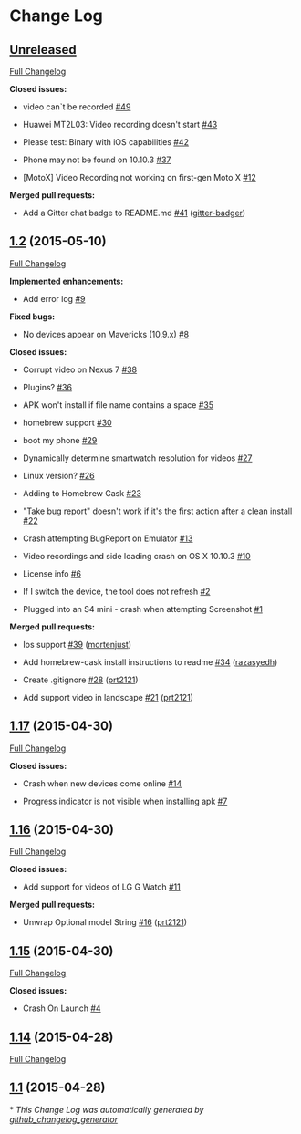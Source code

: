 # Change Log

## [Unreleased](https://github.com/mortenjust/androidtool-mac/tree/HEAD)

[Full Changelog](https://github.com/mortenjust/androidtool-mac/compare/1.2...HEAD)

**Closed issues:**

- video can`t be recorded  [\#49](https://github.com/mortenjust/androidtool-mac/issues/49)

- Huawei MT2L03: Video recording doesn't start [\#43](https://github.com/mortenjust/androidtool-mac/issues/43)

- Please test: Binary with iOS capabilities [\#42](https://github.com/mortenjust/androidtool-mac/issues/42)

- Phone may not be found on 10.10.3 [\#37](https://github.com/mortenjust/androidtool-mac/issues/37)

- \[MotoX\] Video Recording not working on first-gen Moto X [\#12](https://github.com/mortenjust/androidtool-mac/issues/12)

**Merged pull requests:**

- Add a Gitter chat badge to README.md [\#41](https://github.com/mortenjust/androidtool-mac/pull/41) ([gitter-badger](https://github.com/gitter-badger))

## [1.2](https://github.com/mortenjust/androidtool-mac/tree/1.2) (2015-05-10)

[Full Changelog](https://github.com/mortenjust/androidtool-mac/compare/1.17...1.2)

**Implemented enhancements:**

- Add error log [\#9](https://github.com/mortenjust/androidtool-mac/issues/9)

**Fixed bugs:**

- No devices appear on Mavericks \(10.9.x\) [\#8](https://github.com/mortenjust/androidtool-mac/issues/8)

**Closed issues:**

- Corrupt video on Nexus 7 [\#38](https://github.com/mortenjust/androidtool-mac/issues/38)

- Plugins? [\#36](https://github.com/mortenjust/androidtool-mac/issues/36)

- APK won't install if file name contains a space [\#35](https://github.com/mortenjust/androidtool-mac/issues/35)

- homebrew support [\#30](https://github.com/mortenjust/androidtool-mac/issues/30)

- boot my phone [\#29](https://github.com/mortenjust/androidtool-mac/issues/29)

- Dynamically determine smartwatch resolution for videos [\#27](https://github.com/mortenjust/androidtool-mac/issues/27)

- Linux version? [\#26](https://github.com/mortenjust/androidtool-mac/issues/26)

- Adding to Homebrew Cask [\#23](https://github.com/mortenjust/androidtool-mac/issues/23)

- "Take bug report" doesn't work if it's the first action after a clean install [\#22](https://github.com/mortenjust/androidtool-mac/issues/22)

- Crash attempting BugReport on Emulator [\#13](https://github.com/mortenjust/androidtool-mac/issues/13)

- Video recordings and side loading crash on OS X 10.10.3 [\#10](https://github.com/mortenjust/androidtool-mac/issues/10)

- License info [\#6](https://github.com/mortenjust/androidtool-mac/issues/6)

- If I switch the device, the tool does not refresh [\#2](https://github.com/mortenjust/androidtool-mac/issues/2)

- Plugged into an S4 mini - crash when attempting Screenshot [\#1](https://github.com/mortenjust/androidtool-mac/issues/1)

**Merged pull requests:**

- Ios support [\#39](https://github.com/mortenjust/androidtool-mac/pull/39) ([mortenjust](https://github.com/mortenjust))

- Add homebrew-cask install instructions to readme [\#34](https://github.com/mortenjust/androidtool-mac/pull/34) ([razasyedh](https://github.com/razasyedh))

- Create .gitignore [\#28](https://github.com/mortenjust/androidtool-mac/pull/28) ([prt2121](https://github.com/prt2121))

- Add support video in landscape [\#21](https://github.com/mortenjust/androidtool-mac/pull/21) ([prt2121](https://github.com/prt2121))

## [1.17](https://github.com/mortenjust/androidtool-mac/tree/1.17) (2015-04-30)

[Full Changelog](https://github.com/mortenjust/androidtool-mac/compare/1.16...1.17)

**Closed issues:**

- Crash when new devices come online [\#14](https://github.com/mortenjust/androidtool-mac/issues/14)

- Progress indicator is not visible when installing apk [\#7](https://github.com/mortenjust/androidtool-mac/issues/7)

## [1.16](https://github.com/mortenjust/androidtool-mac/tree/1.16) (2015-04-30)

[Full Changelog](https://github.com/mortenjust/androidtool-mac/compare/1.15...1.16)

**Closed issues:**

- Add support for videos of LG G Watch  [\#11](https://github.com/mortenjust/androidtool-mac/issues/11)

**Merged pull requests:**

- Unwrap Optional model String [\#16](https://github.com/mortenjust/androidtool-mac/pull/16) ([prt2121](https://github.com/prt2121))

## [1.15](https://github.com/mortenjust/androidtool-mac/tree/1.15) (2015-04-30)

[Full Changelog](https://github.com/mortenjust/androidtool-mac/compare/1.14...1.15)

**Closed issues:**

- Crash On Launch [\#4](https://github.com/mortenjust/androidtool-mac/issues/4)

## [1.14](https://github.com/mortenjust/androidtool-mac/tree/1.14) (2015-04-28)

[Full Changelog](https://github.com/mortenjust/androidtool-mac/compare/1.1...1.14)

## [1.1](https://github.com/mortenjust/androidtool-mac/tree/1.1) (2015-04-28)



\* *This Change Log was automatically generated by [github_changelog_generator](https://github.com/skywinder/Github-Changelog-Generator)*